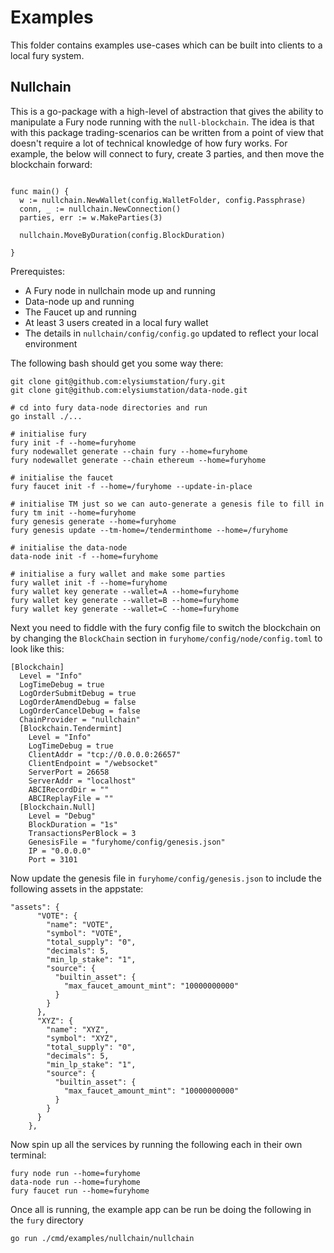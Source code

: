 # Examples

This folder contains examples use-cases which can be built into clients to a local fury system.

## Nullchain

This is a go-package with a high-level of abstraction that gives the ability to manipulate a Fury node running with the `null-blockchain`. The idea is that with this package trading-scenarios can be written from a point of view that doesn't require a lot of technical knowledge of how fury works. For example, the below will connect to fury, create 3 parties, and then move the blockchain forward:

```

func main() {
  w := nullchain.NewWallet(config.WalletFolder, config.Passphrase)
  conn, _ := nullchain.NewConnection()
  parties, err := w.MakeParties(3)

  nullchain.MoveByDuration(config.BlockDuration)

}
```

Prerequistes:
- A Fury node in nullchain mode up and running
- Data-node up and running
- The Faucet up and running
- At least 3 users created in a local fury wallet
- The details in `nullchain/config/config.go` updated to reflect your local environment

The following bash should get you some way there:
```
git clone git@github.com:elysiumstation/fury.git
git clone git@github.com:elysiumstation/data-node.git

# cd into fury data-node directories and run
go install ./...

# initialise fury
fury init -f --home=furyhome
fury nodewallet generate --chain fury --home=furyhome
fury nodewallet generate --chain ethereum --home=furyhome

# initialise the faucet
fury faucet init -f --home=/furyhome --update-in-place

# initialise TM just so we can auto-generate a genesis file to fill in
fury tm init --home=furyhome
fury genesis generate --home=furyhome
fury genesis update --tm-home=/tenderminthome --home=/furyhome

# initialise the data-node
data-node init -f --home=furyhome

# initialise a fury wallet and make some parties
fury wallet init -f --home=furyhome
fury wallet key generate --wallet=A --home=furyhome
fury wallet key generate --wallet=B --home=furyhome
fury wallet key generate --wallet=C --home=furyhome
```

Next you need to fiddle with the fury config file to switch the blockchain on by changing the `BlockChain` section in `furyhome/config/node/config.toml` to look like this:
```
[Blockchain]
  Level = "Info"
  LogTimeDebug = true
  LogOrderSubmitDebug = true
  LogOrderAmendDebug = false
  LogOrderCancelDebug = false
  ChainProvider = "nullchain"
  [Blockchain.Tendermint]
    Level = "Info"
    LogTimeDebug = true
    ClientAddr = "tcp://0.0.0.0:26657"
    ClientEndpoint = "/websocket"
    ServerPort = 26658
    ServerAddr = "localhost"
    ABCIRecordDir = ""
    ABCIReplayFile = ""
  [Blockchain.Null]
    Level = "Debug"
    BlockDuration = "1s"
    TransactionsPerBlock = 3
    GenesisFile = "furyhome/config/genesis.json"
    IP = "0.0.0.0"
    Port = 3101
```

Now update the genesis file in `furyhome/config/genesis.json` to include the following assets in the appstate:

```
"assets": {
      "VOTE": {
        "name": "VOTE",
        "symbol": "VOTE",
        "total_supply": "0",
        "decimals": 5,
        "min_lp_stake": "1",
        "source": {
          "builtin_asset": {
            "max_faucet_amount_mint": "10000000000"
          }
        }
      },
      "XYZ": {
        "name": "XYZ",
        "symbol": "XYZ",
        "total_supply": "0",
        "decimals": 5,
        "min_lp_stake": "1",
        "source": {
          "builtin_asset": {
            "max_faucet_amount_mint": "10000000000"
          }
        }
      }
    },
```

Now spin up all the services by running the following each in their own terminal:

```
fury node run --home=furyhome
data-node run --home=furyhome
fury faucet run --home=furyhome

```

Once all is running, the example app can be run be doing the following in the `fury` directory
```
go run ./cmd/examples/nullchain/nullchain
```
